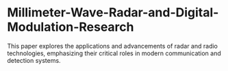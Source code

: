 # Millimeter-Wave-Radar-and-Digital-Modulation-Research
This paper explores the applications and advancements of radar and radio technologies, emphasizing their critical roles in modern communication and detection systems.

